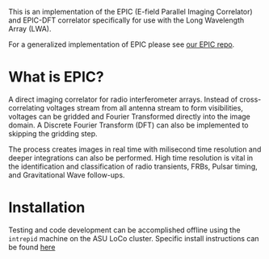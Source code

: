 This is an implementation of the EPIC (E-field Parallel Imaging Correlator) and EPIC-DFT correlator specifically for use with the Long Wavelength Array (LWA).

For a generalized implementation of EPIC please see [our EPIC repo](https://github.com/epic-astronomy/EPIC).

# What is EPIC?
A direct imaging correlator for radio interferometer arrays. Instead of cross-correlating voltages stream from all antenna stream to form visibilities, voltages can be gridded and Fourier Transformed directly into the image domain. A Discrete Fourier Transform (DFT) can also be implemented to skipping the gridding step.

The process creates images in real time with milisecond time resolution and deeper integrations can also be performed. High time resolution is vital in the identification and classification of radio transients, FRBs, Pulsar timing, and Gravitational Wave follow-ups.

# Installation
Testing and code development can be accomplished offline using the `intrepid` machine on the ASU LoCo cluster. Specific install instructions can be found [here](INSTALL_ASU.md)
